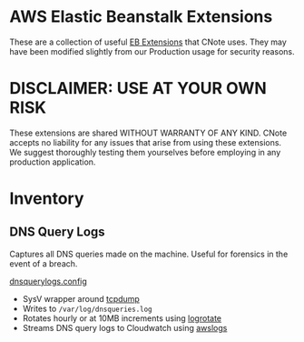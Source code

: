 # AWS Elastic Beanstalk Extensions
These are a collection of useful [EB Extensions](https://docs.aws.amazon.com/elasticbeanstalk/latest/dg/ebextensions.html) that CNote uses. They may have been modified slightly from our Production usage for security reasons.

# DISCLAIMER: USE AT YOUR OWN RISK
These extensions are shared WITHOUT WARRANTY OF ANY KIND. CNote accepts no
liability for any issues that arise from using these extensions. We suggest
thoroughly testing them yourselves before employing in any production
application.

# Inventory

## DNS Query Logs
Captures all DNS queries made on the machine. Useful for forensics in the event
of a breach.

[dnsquerylogs.config](dnsquerylogs.config)

* SysV wrapper around [tcpdump](https://www.tcpdump.org/)
* Writes to `/var/log/dnsqueries.log`
* Rotates hourly or at 10MB increments using [logrotate](https://linux.die.net/man/8/logrotate)
* Streams DNS query logs to Cloudwatch using [awslogs](https://docs.aws.amazon.com/AmazonCloudWatch/latest/logs/QuickStartEC2Instance.html)
